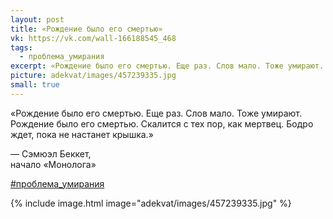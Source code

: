 ```yaml
---
layout: post
title: «Рождение было его смертью»
vk: https://vk.com/wall-166188545_468
tags:
  - проблема_умирания
excerpt: «Рождение было его смертью. Еще раз. Слов мало. Тоже умирают. Рождение было его смертью. Скалится с тех пор, как мертвец. Бодро ждет, пока не настанет крышка.» — Сэмюэл Беккет, начало «Монолога»
picture: adekvat/images/457239335.jpg
small: true
---
```

«Рождение было его смертью. Еще раз. Слов мало. Тоже умирают. Рождение было его смертью. Скалится с тех пор, как мертвец. Бодро ждет, пока не настанет крышка.»

— Сэмюэл Беккет,<br>
начало «Монолога»

[#проблема_умирания](poisk.html#проблема_умирания)

{% include image.html image="adekvat/images/457239335.jpg" %}